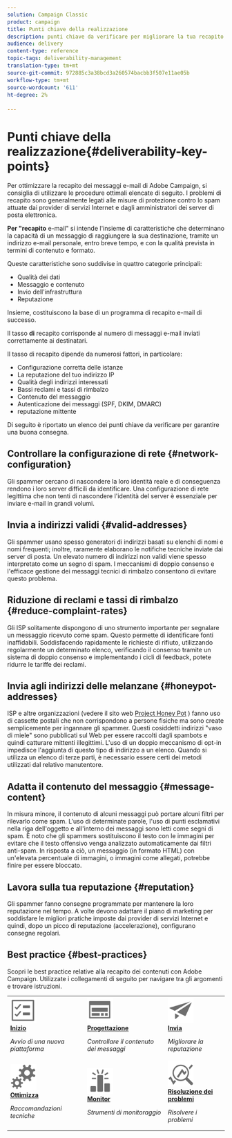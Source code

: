 ```yaml
---
solution: Campaign Classic
product: campaign
title: Punti chiave della realizzazione
description: punti chiave da verificare per migliorare la tua recapito
audience: delivery
content-type: reference
topic-tags: deliverability-management
translation-type: tm+mt
source-git-commit: 972885c3a38bcd3a260574bacbb3f507e11ae05b
workflow-type: tm+mt
source-wordcount: '611'
ht-degree: 2%

---
```



# Punti chiave della realizzazione{#deliverability-key-points}

Per ottimizzare la recapito dei messaggi e-mail di  Adobe Campaign, si consiglia di utilizzare le procedure ottimali elencate di seguito. I problemi di recapito sono generalmente legati alle misure di protezione contro lo spam attuate dai provider di servizi Internet e dagli amministratori dei server di posta elettronica.

**Per &quot;recapito** e-mail&quot; si intende l&#39;insieme di caratteristiche che determinano la capacità di un messaggio di raggiungere la sua destinazione, tramite un indirizzo e-mail personale, entro breve tempo, e con la qualità prevista in termini di contenuto e formato.

Queste caratteristiche sono suddivise in quattro categorie principali:
* Qualità dei dati
* Messaggio e contenuto
* Invio dell&#39;infrastruttura
* Reputazione

Insieme, costituiscono la base di un programma di recapito e-mail di successo.

Il tasso **di** recapito corrisponde al numero di messaggi e-mail inviati correttamente ai destinatari.

Il tasso di recapito dipende da numerosi fattori, in particolare:
* Configurazione corretta delle istanze
* La reputazione del tuo indirizzo IP
* Qualità degli indirizzi interessati
* Bassi reclami e tassi di rimbalzo
* Contenuto del messaggio
* Autenticazione dei messaggi (SPF, DKIM, DMARC)
* reputazione mittente

Di seguito è riportato un elenco dei punti chiave da verificare per garantire una buona consegna.

## Controllare la configurazione di rete {#network-configuration}

Gli spammer cercano di nascondere la loro identità reale e di conseguenza rendono i loro server difficili da identificare. Una configurazione di rete legittima che non tenti di nascondere l&#39;identità del server è essenziale per inviare e-mail in grandi volumi.

## Invia a indirizzi validi {#valid-addresses}

Gli spammer usano spesso generatori di indirizzi basati su elenchi di nomi e nomi frequenti; inoltre, raramente elaborano le notifiche tecniche inviate dai server di posta. Un elevato numero di indirizzi non validi viene spesso interpretato come un segno di spam. I meccanismi di doppio consenso e l&#39;efficace gestione dei messaggi tecnici di rimbalzo consentono di evitare questo problema.

## Riduzione di reclami e tassi di rimbalzo {#reduce-complaint-rates}

Gli ISP solitamente dispongono di uno strumento importante per segnalare un messaggio ricevuto come spam. Questo permette di identificare fonti inaffidabili. Soddisfacendo rapidamente le richieste di rifiuto, utilizzando regolarmente un determinato elenco, verificando il consenso tramite un sistema di doppio consenso e implementando i cicli di feedback, potete ridurre le tariffe dei reclami.

## Invia agli indirizzi delle melanzane {#honeypot-addresses}

ISP e altre organizzazioni (vedere il sito web [Project Honey Pot](https://www.projecthoneypot.org/) ) fanno uso di cassette postali che non corrispondono a persone fisiche ma sono create semplicemente per ingannare gli spammer. Questi cosiddetti indirizzi &quot;vaso di miele&quot; sono pubblicati sul Web per essere raccolti dagli spambots e quindi catturare mittenti illegittimi. L&#39;uso di un doppio meccanismo di opt-in impedisce l&#39;aggiunta di questo tipo di indirizzo a un elenco. Quando si utilizza un elenco di terze parti, è necessario essere certi dei metodi utilizzati dal relativo manutentore.

## Adatta il contenuto del messaggio {#message-content}

In misura minore, il contenuto di alcuni messaggi può portare alcuni filtri per rilevarlo come spam. L&#39;uso di determinate parole, l&#39;uso di punti esclamativi nella riga dell&#39;oggetto e all&#39;interno dei messaggi sono letti come segni di spam. È noto che gli spammers sostituiscono il testo con le immagini per evitare che il testo offensivo venga analizzato automaticamente dai filtri anti-spam. In risposta a ciò, un messaggio (in formato HTML) con un&#39;elevata percentuale di immagini, o immagini come allegati, potrebbe finire per essere bloccato.

## Lavora sulla tua reputazione {#reputation}

Gli spammer fanno consegne programmate per mantenere la loro reputazione nel tempo. A volte devono adattare il piano di marketing per soddisfare le migliori pratiche imposte dai provider di servizi Internet e quindi, dopo un picco di reputazione (accelerazione), configurano consegne regolari.

## Best practice {#best-practices}

Scopri le best practice relative alla recapito dei contenuti con  Adobe Campaign. Utilizzate i collegamenti di seguito per navigare tra gli argomenti e trovare istruzioni.

<table>
<tr>
  <td>
    <a href="starting-new-platform.md">
      <img alt="Inizio" src="assets/do-not-localize/start.svg" width="60px"/>
    </a>
    <div>
      <a href="starting-new-platform.md">
    <strong>Inizio</strong>
    </a>
    </div>
    <p>
    <em>Avvio di una nuova piattaforma</em>
    <p>
  </td>
   <td>
    <a href="control-message-content.md">
      <img alt="Progettazione" src="assets/do-not-localize/design.svg" width="60px"/>
    </a>
    <div>
      <a href="control-message-content.md">
    <strong>Progettazione</strong>
    </a>
    </div>
    <p>
    <em>Controllare il contenuto dei messaggi</em>
    <p>
  </td>
  <td>
    <a href="improve-reputation.md">
      <img alt="Progettazione" src="assets/do-not-localize/check.svg" width="60px"/>
    </a>
    <div>
      <a href="improve-reputation.md">
    <strong>Invia</strong>
    </a>
    </div>
    <p>
    <em>Migliorare la reputazione</em>
    <p>
  </td>
</tr>
<tr>
  <td>
    <a href="technical-recommendations.md">
      <img alt="Ottimizza" src="assets/do-not-localize/optimize.svg" width="60px"/>
    </a>
    <div>
      <a href="technical-recommendations.md">
    <strong>Ottimizza</strong>
    </a>
    </div>
    <p>
    <em>Raccomandazioni tecniche</em>
    <p>
  </td>
   <td>
    <a href="monitoring-deliverability.md">
      <img alt="Controlla" src="assets/do-not-localize/monitor.svg" width="60px"/>
    </a>
    <div>
      <a href="monitoring-deliverability.md">
    <strong>Monitor</strong>
    </a>
    </div>
    <p>
    <em>Strumenti di monitoraggio</em>
    <p>
  </td>
  <td>
    <a href="deliverability-faq.md">
      <img alt="Ottimizza" src="assets/do-not-localize/troubleshoot.svg" width="60px"/>
    </a>
    <div>
      <a href="deliverability-faq.md">
    <strong>Risoluzione dei problemi</strong>
    </a>
    </div>
    <p>
    <em>Risolvere i problemi</em>
    <p>
  </td>
</tr>
</table>
